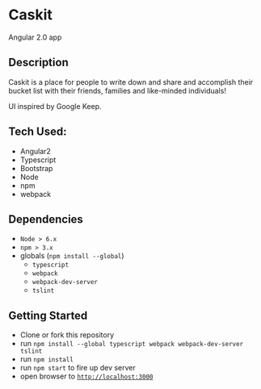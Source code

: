 # Caskit
Angular 2.0 app

## Description

Caskit is a place for people to write down and share and accomplish their bucket list with their friends, families and like-minded individuals!

UI inspired by Google Keep. 

## Tech Used:

* Angular2
* Typescript
* Bootstrap
* Node
* npm
* webpack

## Dependencies
* `Node > 6.x`
* `npm > 3.x`
* globals (`npm install --global`)
    * `typescript`
    * `webpack`
    * `webpack-dev-server`
    * `tslint`


## Getting Started

- Clone or fork this repository
- run `npm install --global typescript webpack webpack-dev-server tslint`
- run `npm install`
- run `npm start` to fire up dev server
- open browser to [`http://localhost:3000`](http://localhost:3000)
